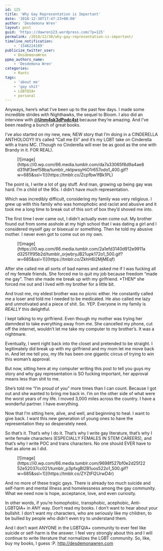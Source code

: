 ```yaml
---
id: 125
title: 'Why Gay Representation is Important'
date: '2018-12-30T17:47:23+00:00'
author: 'Desdemona Wren'
layout: post
guid: 'https://dawren123.wordpress.com/?p=125'
permalink: /2018/12/30/why-gay-representation-is-important/
timeline_notification:
    - '1546224189'
publicize_twitter_user:
    - DesdemonaWren
ppma_authors_name:
    - 'Desdemona Wren'
categories:
    - Rants
tags:
    - 'about me'
    - 'gay shit'
    - LGBTQIA+
    - personal
---
```


Anyways, here’s what I’ve been up to the past few days. I made some incredible strides with Nighthawks, the sequel to Bloom. I also did an interview with [@**Unm4sk3dPodc4st**](https://twitter.com/Unm4sk3dPodc4st) because they’re amazing. And I’ve been reading a bunch of great books.

I’ve also started on my new, new, NEW story that I’m doing in a CINDERELLA ANTHOLOGY!! It’s called “Call me Eli” and it’s my LGBT take on Cinderella with a trans MC. (Though no Cinderella will ever be as good as the one with Brandy in it. FOR REAL).

<div class="wp-block-image"><figure class="aligncenter">[![image](https://i0.wp.com/66.media.tumblr.com/da7a33065f8d9a4ae8d31fdf3eef58ba/tumblr_nktpwsyHiO1r657odo1_400.gif?w=685&ssl=1)](https://tmblr.co/Zcpfbw1fBk1PL)</figure></div>The point is, I write a lot of gay stuff. And man, growing up being gay was hard. I’m a child of the 90s. I didn’t have much representation.

Which was incredibly difficult, considering my family was very religious. I grew up with this family who was homophobic and racist and abusive and it took me a long time to break out of this sort of box they’d shoved me into.

The first time I ever came out, I didn’t actually even come out. My brother found out from some asshole at my high school that I was dating a girl and I considered myself gay or bisexual or something. Then he told my abusive mother. I never even got to come out on my own.

<div class="wp-block-image"><figure class="aligncenter">[![image](https://i0.wp.com/66.media.tumblr.com/2a1efd3140d912e9911ad32511f95b2d/tumblr_orjwbryJB21upk172o1_500.gif?w=685&ssl=1)](https://tmblr.co/ZkhH6l2MjMEqf)</figure></div>After she called me all sorts of bad names and asked me if I was fucking all of my female friends. She forced me to quit my job because freedom “made me gay”. Then she made me break up with my girlfriend. *THEN* she forced me out and I lived with my brother for a little bit.

And trust me, my eldest brother was no picnic either. He constantly called me a loser and told me I needed to be medicated. He also called me lazy and unmotivated and a piece of shit. So. YEP. Everyone in my family is *REALLY* this delightful.

I kept talking to my girlfriend. Even though my mother was trying her damndest to take everything away from me. She cancelled my phone, cut off the internet, wouldn’t let me take my computer to my brother’s. It was a nightmare.

Eventually, I went right back into the closet and pretended to be straight. I legitimately did break up with my girlfriend and my mom let me move back in. And let me tell you, my life has been one gigantic circus of trying to win this woman’s approval.

But now, sitting here at my computer writing this post to tell you guys my story and why gay representation is SO fucking important, her approval means less than shit to me.

She’s told me “I’m proud of you” more times than I can count. Because I got out and she wanted to bring me back in. I’m on the other side of what were the worst years of my life. I moved 3,000 miles across the country. I have a wonderful partner. I have everything.

Now that I’m sitting here, alive, and well, and beginning to heal. I want to give back. I want this new generation of young ones to have the representation they so desperately need.

So that’s it. That’s why I do it. That’s why I write gay literature, that’s why I write female characters (ESPECIALLY FEMALES IN STEM CAREERS), and that’s why I write POC and trans characters. No one should EVER have to feel as alone as I did.

<div class="wp-block-image"><figure class="aligncenter">[![image](https://i0.wp.com/66.media.tumblr.com/9698f527bf0e2d25f2252e52037cc021/tumblr_p3pfxgBI2B1uos522o1_500.gif?w=685&ssl=1)](https://tmblr.co/ZYZtFl2UrwD4r)</figure></div>And no more of these tragic gays. There is already too much suicide and self-harm and mental illness and homelessness among the gay community. What we need now is hope, acceptance, love, and even curiosity.

In other words, if you’re homophobic, transphobic, acephobic, Anti-LGBTQIA+ in ANY way. Don’t read my books. I don’t want to hear about your bullshit. I don’t want my characters, who are seriously like my children, to be bullied by people who didn’t even try to understand them.

And I don’t want ANYONE in the LGBTQIA+ community to ever feel like suicide or self-harm is the answer. I feel very strongly about this and I will continue to write literature that normalizes the LGBT community. So, like, buy my books, I guess :P. [http://desdemonawren.com ](https://t.co/T5V5dsLqDD)